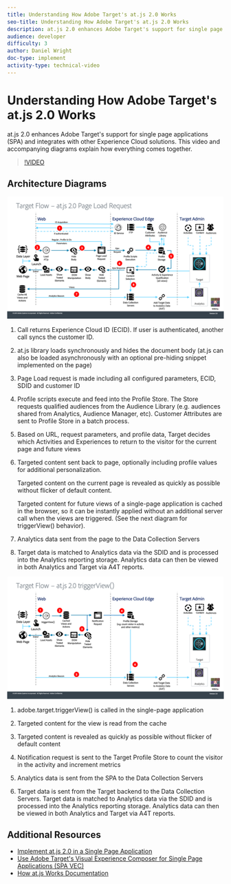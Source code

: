 ```yaml
---
title: Understanding How Adobe Target's at.js 2.0 Works
seo-title: Understanding How Adobe Target's at.js 2.0 Works
description: at.js 2.0 enhances Adobe Target's support for single page applications (SPA) and integrates with other Experience Cloud solutions. This video and accompanying diagrams explain how everything comes together.
audience: developer
difficulty: 3
author: Daniel Wright
doc-type: implement
activity-type: technical-video
---
```


# Understanding How Adobe Target's at.js 2.0 Works

at.js 2.0 enhances Adobe Target's support for single page applications (SPA) and integrates with other Experience Cloud solutions. This video and accompanying diagrams explain how everything comes together.

>[!VIDEO](https://video.tv.adobe.com/v/26250?quality=12)

## Architecture Diagrams

![at.js 2.0 behavior on page load](assets/pageload.png)

1. Call returns Experience Cloud ID (ECID). If user is authenticated, another call syncs the customer ID.

1. at.js library loads synchronously and hides the document body (at.js can also be loaded asynchronously with an optional pre-hiding snippet implemented on the page)  

1. Page Load request is made including all configured parameters, ECID, SDID and customer ID

1. Profile scripts execute and feed into the Profile Store. The Store requests qualified audiences from the Audience Library (e.g. audiences shared from Analytics, Audience Manager, etc). Customer Attributes are sent to Profile Store in a batch process.
1. Based on URL, request parameters, and profile data, Target decides which Activities and Experiences to return to the visitor for the current page and future views

1. Targeted content sent back to page, optionally including profile values for additional personalization.

   Targeted content on the current page is revealed as quickly as possible without flicker of default content.

   Targeted content for future views of a single-page application is cached in the browser, so it can be instantly applied without an additional server call when the views are triggered. (See the next diagram for triggerView() behavior).

1. Analytics data sent from the page to the Data Collection Servers
1. Target data is matched to Analytics data via the SDID and is processed into the Analytics reporting storage. Analytics data can then be viewed in both Analytics and Target via A4T reports.

![at.js 2.0 behavior when the triggerView() function is used](assets/triggerview.png)

1. adobe.target.triggerView() is called in the single-page application
1. Targeted content for the view is read from the cache

1. Targeted content is revealed as quickly as possible without flicker of default content

1. Notification request is sent to the Target Profile Store to count the visitor in the activity and increment metrics
1. Analytics data is sent from the SPA to the Data Collection Servers

1. Target data is sent from the Target backend to the Data Collection Servers. Target data is matched to Analytics data via the SDID and is processed into the Analytics reporting storage. Analytics data can then be viewed in both Analytics and Target via A4T reports.

## Additional Resources

* [Implement at.js 2.0 in a Single Page Application](implement-atjs-20-in-a-single-page-application.md)
* [Use Adobe Target's Visual Experience Composer for Single Page Applications (SPA VEC)](../experiences/use-the-visual-experience-composer-for-single-page-applications.md)
* [How at.js Works Documentation](https://docs.adobe.com/content/help/en/target/using/implement-target/client-side/at-js/how-atjs-works.html)